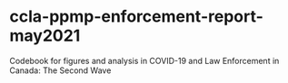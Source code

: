 # ccla-ppmp-enforcement-report-may2021
Codebook for figures and analysis in COVID-19 and Law Enforcement in Canada: The Second Wave
